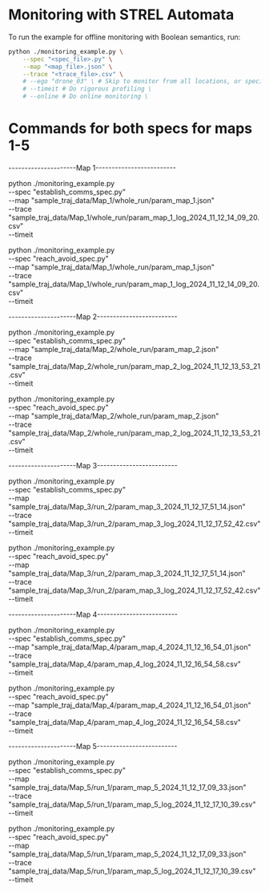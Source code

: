 # Monitoring with STREL Automata

To run the example for offline monitoring with Boolean semantics, run:

```bash
python ./monitoring_example.py \
    --spec "<spec_file>.py" \
    --map "<map_file>.json" \
    --trace "<trace_file>.csv" \
    # --ego "drone_03" \ # Skip to monitor from all locations, or specify multiple times. \
    # --timeit # Do rigorous profiling \
    # --online # Do online monitoring \
```


<!-- The maps go in parameters. --> 
<!-- The create_shifted_buildings go in graphics/graphics_map. -->
<!--  'example_oltafi_saber.m' is the main file. Create a logs directory. -->


# Commands for both specs for maps 1-5

---------------------Map 1-------------------------

python ./monitoring_example.py \
    --spec "establish_comms_spec.py" \
    --map "sample_traj_data/Map_1/whole_run/param_map_1.json" \
    --trace "sample_traj_data/Map_1/whole_run/param_map_1_log_2024_11_12_14_09_20.csv" \
     --timeit 

python ./monitoring_example.py \
    --spec "reach_avoid_spec.py" \
    --map "sample_traj_data/Map_1/whole_run/param_map_1.json" \
    --trace "sample_traj_data/Map_1/whole_run/param_map_1_log_2024_11_12_14_09_20.csv" \
     --timeit 

---------------------Map 2-------------------------


python ./monitoring_example.py \
    --spec "establish_comms_spec.py" \
    --map "sample_traj_data/Map_2/whole_run/param_map_2.json" \
    --trace "sample_traj_data/Map_2/whole_run/param_map_2_log_2024_11_12_13_53_21.csv" \
     --timeit   
     
python ./monitoring_example.py \
    --spec "reach_avoid_spec.py" \
    --map "sample_traj_data/Map_2/whole_run/param_map_2.json" \
    --trace "sample_traj_data/Map_2/whole_run/param_map_2_log_2024_11_12_13_53_21.csv" \
     --timeit 

---------------------Map 3-------------------------


python ./monitoring_example.py \
    --spec "establish_comms_spec.py" \
    --map "sample_traj_data/Map_3/run_2/param_map_3_2024_11_12_17_51_14.json" \
    --trace "sample_traj_data/Map_3/run_2/param_map_3_log_2024_11_12_17_52_42.csv" \
     --timeit 

python ./monitoring_example.py \
    --spec "reach_avoid_spec.py" \
    --map "sample_traj_data/Map_3/run_2/param_map_3_2024_11_12_17_51_14.json" \
    --trace "sample_traj_data/Map_3/run_2/param_map_3_log_2024_11_12_17_52_42.csv" \
     --timeit 

---------------------Map 4-------------------------

python ./monitoring_example.py \
    --spec "establish_comms_spec.py" \
    --map "sample_traj_data/Map_4/param_map_4_2024_11_12_16_54_01.json" \
    --trace "sample_traj_data/Map_4/param_map_4_log_2024_11_12_16_54_58.csv" \
     --timeit 

python ./monitoring_example.py \
    --spec "reach_avoid_spec.py" \
    --map "sample_traj_data/Map_4/param_map_4_2024_11_12_16_54_01.json" \
    --trace "sample_traj_data/Map_4/param_map_4_log_2024_11_12_16_54_58.csv" \
     --timeit 


---------------------Map 5-------------------------

python ./monitoring_example.py \
    --spec "establish_comms_spec.py" \
    --map "sample_traj_data/Map_5/run_1/param_map_5_2024_11_12_17_09_33.json" \
    --trace "sample_traj_data/Map_5/run_1/param_map_5_log_2024_11_12_17_10_39.csv" \
     --timeit 

python ./monitoring_example.py \
    --spec "reach_avoid_spec.py" \
    --map "sample_traj_data/Map_5/run_1/param_map_5_2024_11_12_17_09_33.json" \
    --trace "sample_traj_data/Map_5/run_1/param_map_5_log_2024_11_12_17_10_39.csv" \
     --timeit 
